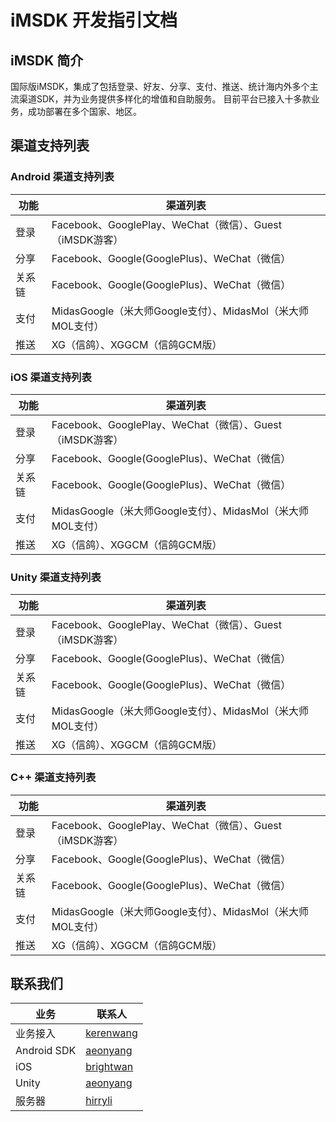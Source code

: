 
# iMSDK 开发指引文档

## iMSDK 简介

国际版iMSDK，集成了包括登录、好友、分享、支付、推送、统计海内外多个主流渠道SDK，并为业务提供多样化的增值和自助服务。 目前平台已接入十多款业务，成功部署在多个国家、地区。

## 渠道支持列表

### Android 渠道支持列表

| 功能 | 渠道列表 |
| -- | -- | 
| 登录 | Facebook、GooglePlay、WeChat（微信）、Guest（iMSDK游客） |
| 分享 | Facebook、Google(GooglePlus)、WeChat（微信） |
| 关系链 | Facebook、Google(GooglePlus)、WeChat（微信） |
| 支付 | MidasGoogle（米大师Google支付）、MidasMol（米大师MOL支付） |
| 推送 | XG（信鸽）、XGGCM（信鸽GCM版） |

### iOS 渠道支持列表

| 功能 | 渠道列表 |
| -- | -- | 
| 登录 | Facebook、GooglePlay、WeChat（微信）、Guest（iMSDK游客） |
| 分享 | Facebook、Google(GooglePlus)、WeChat（微信） |
| 关系链 | Facebook、Google(GooglePlus)、WeChat（微信） |
| 支付 | MidasGoogle（米大师Google支付）、MidasMol（米大师MOL支付） |
| 推送 | XG（信鸽）、XGGCM（信鸽GCM版） |

### Unity 渠道支持列表

| 功能 | 渠道列表 |
| -- | -- | 
| 登录 | Facebook、GooglePlay、WeChat（微信）、Guest（iMSDK游客） |
| 分享 | Facebook、Google(GooglePlus)、WeChat（微信） |
| 关系链 | Facebook、Google(GooglePlus)、WeChat（微信） |
| 支付 | MidasGoogle（米大师Google支付）、MidasMol（米大师MOL支付） |
| 推送 | XG（信鸽）、XGGCM（信鸽GCM版） |

### C++ 渠道支持列表

| 功能 | 渠道列表 |
| -- | -- | 
| 登录 | Facebook、GooglePlay、WeChat（微信）、Guest（iMSDK游客） |
| 分享 | Facebook、Google(GooglePlus)、WeChat（微信） |
| 关系链 | Facebook、Google(GooglePlus)、WeChat（微信） |
| 支付 | MidasGoogle（米大师Google支付）、MidasMol（米大师MOL支付） |
| 推送 | XG（信鸽）、XGGCM（信鸽GCM版） |

## 联系我们

| 业务 | 联系人 |
| -- | -- |
| 业务接入 | [kerenwang](kerenwang@tencent.com) |
| Android SDK | [aeonyang](aeonyang@tencent.com) |
| iOS | [brightwan](brightwan@tencent.com) |
| Unity | [aeonyang](aeonyang@tencent.com) |
| 服务器 | [hirryli](hirryli@tencent.com) |









